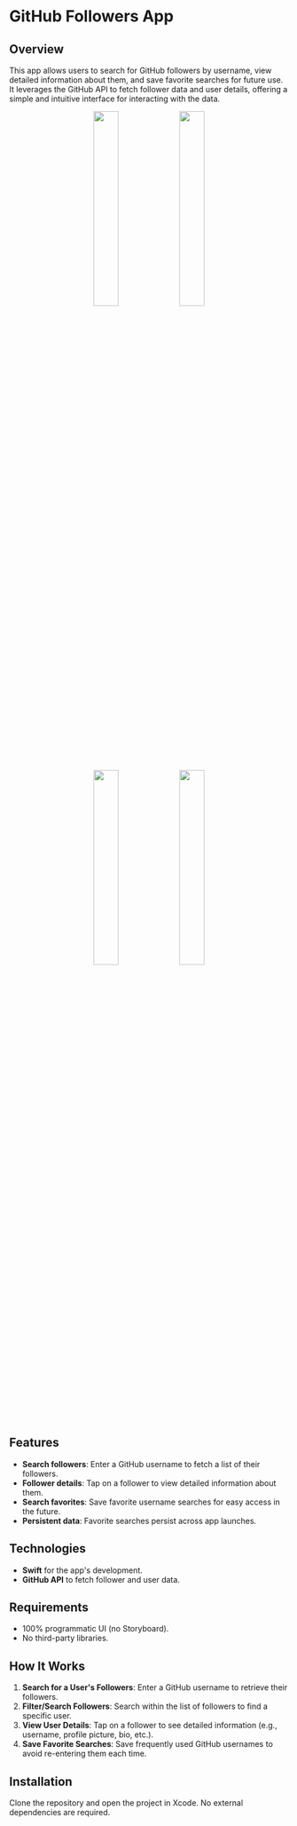 # GitHub Followers App

## Overview
This app allows users to search for GitHub followers by username, view detailed information about them, and save favorite searches for future use. It leverages the GitHub API to fetch follower data and user details, offering a simple and intuitive interface for interacting with the data.

<div align="center"> <img src="https://github.com/user-attachments/assets/abb31bdd-3ff9-465e-89f1-ae6e1bab2d9c" width="30%" /> <img src="https://github.com/user-attachments/assets/88797995-ff5e-4691-b3fa-d466d4a2ed47" width="30%" /> <br><br> <img src="https://github.com/user-attachments/assets/5a9ee661-a2f5-483d-8bc9-a1e9760ae16f" width="30%" /> <img src="https://github.com/user-attachments/assets/100b6a5f-c9ee-40cb-a0a2-9fb19bf0f61b" width="30%" /> </div>

## Features
- **Search followers**: Enter a GitHub username to fetch a list of their followers.
- **Follower details**: Tap on a follower to view detailed information about them.
- **Search favorites**: Save favorite username searches for easy access in the future.
- **Persistent data**: Favorite searches persist across app launches.

## Technologies
- **Swift** for the app's development.
- **GitHub API** to fetch follower and user data.

## Requirements
- 100% programmatic UI (no Storyboard).
- No third-party libraries.

## How It Works
1. **Search for a User's Followers**: Enter a GitHub username to retrieve their followers.
2. **Filter/Search Followers**: Search within the list of followers to find a specific user.
3. **View User Details**: Tap on a follower to see detailed information (e.g., username, profile picture, bio, etc.).
4. **Save Favorite Searches**: Save frequently used GitHub usernames to avoid re-entering them each time.

## Installation
Clone the repository and open the project in Xcode. No external dependencies are required.
